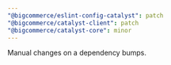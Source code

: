 ```yaml
---
"@bigcommerce/eslint-config-catalyst": patch
"@bigcommerce/catalyst-client": patch
"@bigcommerce/catalyst-core": minor
---
```


Manual changes on a dependency bumps.

